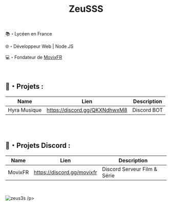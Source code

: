 <h1 align="center">ZeuSSS</h1>
<br> 

 📚・Lycéen en France

 🌐・Développeur Web | Node JS

 💻・Fondateur de [MovixFR](https://discord.gg/movixfr)
 
 <br>

  ## 🚩・Projets :
  | Name             | Lien                              | Description                                                            |
  |------------------|-----------------------------------|------------------------------------------------------------------------|
  | Hyra Musique     | https://discord.gg/QKXNdhwxM8     | Discord BOT | Musique V13                                              |
  
  <br>
  <br>
  
  ## 🚩・Projets Discord :
  | Name             | Lien                              | Description                                                            |
  |------------------|-----------------------------------|------------------------------------------------------------------------|
  | MovixFR          | https://discord.gg/movixfr        | Discord Serveur Film & Série                                           |

<br>
<p align="left"> <img src="https://komarev.com/ghpvc/?username=zeus3s&label=Profile%20views&color=ff0000&style=plastic" alt="zeus3s" /> /p>
